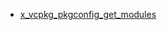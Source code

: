 * [x_vcpkg_pkgconfig_get_modules](vcpkg-doc/maintainers/ports/vcpkg-pkgconfig-get-modules/x_vcpkg_pkgconfig_get_modules.md)
